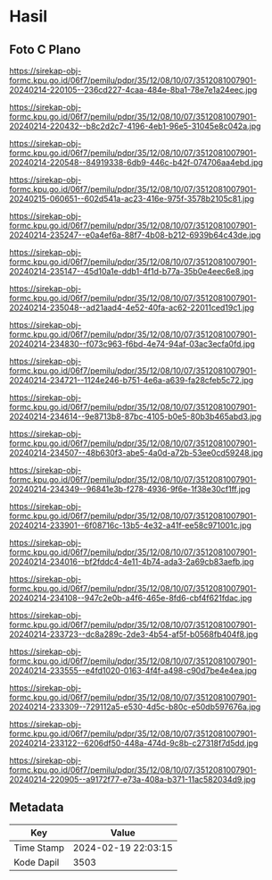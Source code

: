 # Hasil

## Foto C Plano

https://sirekap-obj-formc.kpu.go.id/06f7/pemilu/pdpr/35/12/08/10/07/3512081007901-20240214-220105--236cd227-4caa-484e-8ba1-78e7e1a24eec.jpg

https://sirekap-obj-formc.kpu.go.id/06f7/pemilu/pdpr/35/12/08/10/07/3512081007901-20240214-220432--b8c2d2c7-4196-4eb1-96e5-31045e8c042a.jpg

https://sirekap-obj-formc.kpu.go.id/06f7/pemilu/pdpr/35/12/08/10/07/3512081007901-20240214-220548--84919338-6db9-446c-b42f-074706aa4ebd.jpg

https://sirekap-obj-formc.kpu.go.id/06f7/pemilu/pdpr/35/12/08/10/07/3512081007901-20240215-060651--602d541a-ac23-416e-975f-3578b2105c81.jpg

https://sirekap-obj-formc.kpu.go.id/06f7/pemilu/pdpr/35/12/08/10/07/3512081007901-20240214-235247--e0a4ef6a-88f7-4b08-b212-6939b64c43de.jpg

https://sirekap-obj-formc.kpu.go.id/06f7/pemilu/pdpr/35/12/08/10/07/3512081007901-20240214-235147--45d10a1e-ddb1-4f1d-b77a-35b0e4eec6e8.jpg

https://sirekap-obj-formc.kpu.go.id/06f7/pemilu/pdpr/35/12/08/10/07/3512081007901-20240214-235048--ad21aad4-4e52-40fa-ac62-22011ced19c1.jpg

https://sirekap-obj-formc.kpu.go.id/06f7/pemilu/pdpr/35/12/08/10/07/3512081007901-20240214-234830--f073c963-f6bd-4e74-94af-03ac3ecfa0fd.jpg

https://sirekap-obj-formc.kpu.go.id/06f7/pemilu/pdpr/35/12/08/10/07/3512081007901-20240214-234721--1124e246-b751-4e6a-a639-fa28cfeb5c72.jpg

https://sirekap-obj-formc.kpu.go.id/06f7/pemilu/pdpr/35/12/08/10/07/3512081007901-20240214-234614--9e8713b8-87bc-4105-b0e5-80b3b465abd3.jpg

https://sirekap-obj-formc.kpu.go.id/06f7/pemilu/pdpr/35/12/08/10/07/3512081007901-20240214-234507--48b630f3-abe5-4a0d-a72b-53ee0cd59248.jpg

https://sirekap-obj-formc.kpu.go.id/06f7/pemilu/pdpr/35/12/08/10/07/3512081007901-20240214-234349--96841e3b-f278-4936-9f6e-1f38e30cf1ff.jpg

https://sirekap-obj-formc.kpu.go.id/06f7/pemilu/pdpr/35/12/08/10/07/3512081007901-20240214-233901--6f08716c-13b5-4e32-a41f-ee58c971001c.jpg

https://sirekap-obj-formc.kpu.go.id/06f7/pemilu/pdpr/35/12/08/10/07/3512081007901-20240214-234016--bf2fddc4-4e11-4b74-ada3-2a69cb83aefb.jpg

https://sirekap-obj-formc.kpu.go.id/06f7/pemilu/pdpr/35/12/08/10/07/3512081007901-20240214-234108--947c2e0b-a4f6-465e-8fd6-cbf4f621fdac.jpg

https://sirekap-obj-formc.kpu.go.id/06f7/pemilu/pdpr/35/12/08/10/07/3512081007901-20240214-233723--dc8a289c-2de3-4b54-af5f-b0568fb404f8.jpg

https://sirekap-obj-formc.kpu.go.id/06f7/pemilu/pdpr/35/12/08/10/07/3512081007901-20240214-233555--e4fd1020-0163-4f4f-a498-c90d7be4e4ea.jpg

https://sirekap-obj-formc.kpu.go.id/06f7/pemilu/pdpr/35/12/08/10/07/3512081007901-20240214-233309--729112a5-e530-4d5c-b80c-e50db597676a.jpg

https://sirekap-obj-formc.kpu.go.id/06f7/pemilu/pdpr/35/12/08/10/07/3512081007901-20240214-233122--6206df50-448a-474d-9c8b-c27318f7d5dd.jpg

https://sirekap-obj-formc.kpu.go.id/06f7/pemilu/pdpr/35/12/08/10/07/3512081007901-20240214-220905--a9172f77-e73a-408a-b371-11ac582034d9.jpg


## Metadata

| Key        | Value               |
| ---------- | ------------------- |
| Time Stamp | 2024-02-19 22:03:15 |
| Kode Dapil | 3503                |



